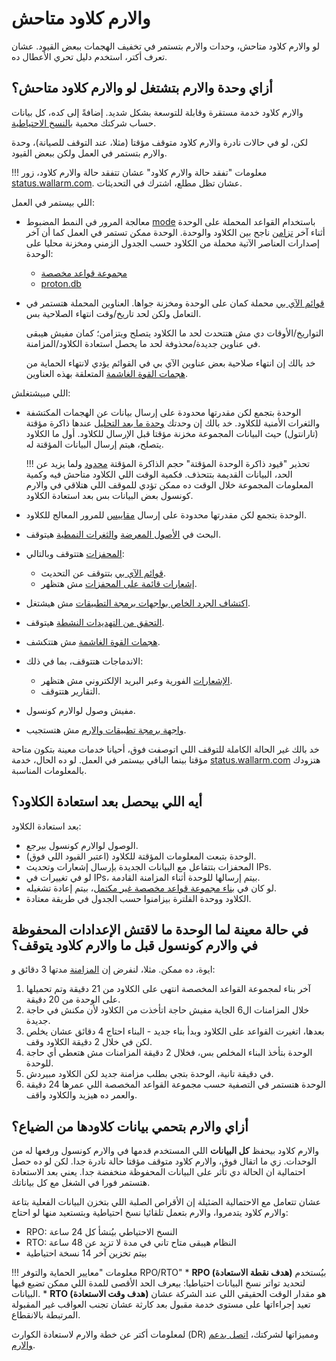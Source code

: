 # والارم كلاود متاحش

لو والارم كلاود متاحش، وحدات والارم بتستمر في تخفيف الهجمات ببعض القيود. عشان تعرف أكتر، استخدم دليل تحري الأعطال ده.

## أزاي وحدة والارم بتشتغل لو والارم كلاود متاحش؟

والارم كلاود خدمة مستقرة وقابلة للتوسعة بشكل شديد. إضافةً إلى كده، كل بيانات حساب شركتك محمية ب[النسخ الاحتياطية](#how-does-wallarm-protect-its-cloud-data-from-loss).

لكن، لو في حالات نادرة والارم كلاود متوقف مؤقتا (مثلا، عند التوقف للصيانة)، وحدة والارم بتستمر في العمل ولكن ببعض القيود.

!!! معلومات "تفقد حالة والارم كلاود"
    عشان تتفقد حالة والارم كلاود، زور [status.wallarm.com](https://status.wallarm.com/). عشان تظل مطلع، اشترك في التحديثات.

اللي بيستمر في العمل:

* معالجة المرور في النمط المضبوط [mode](../admin-en/configure-wallarm-mode.md#available-filtration-modes) باستخدام القواعد المحملة على الوحدة أثناء آخر [تزامن](../admin-en/configure-cloud-node-synchronization-en.md) ناجح بين الكلاود والوحدة. الوحدة ممكن تستمر في العمل كما أن آخر إصدارات العناصر الآتية محملة من الكلاود حسب الجدول الزمني ومخزنة محليا على الوحدة:

    * [مجموعة قواعد مخصصة](../user-guides/rules/rules.md#ruleset-lifecycle)
    * [proton.db](../about-wallarm/protecting-against-attacks.md#library-libproton)

* [قوائم الآي بي](../user-guides/ip-lists/overview.md) محملة كمان على الوحدة ومخزنة جواها. العناوين المحملة هتستمر في التعامل ولكن لحد تاريخ/وقت انتهاء الصلاحية بس.

    التواريخ/الأوقات دي مش هتتحدث لحد ما الكلاود يتصلح ويتزامن؛ كمان مفيش هيبقى في عناوين جديدة/محذوفة لحد ما يحصل استعادة الكلاود/المزامنة.

    خد بالك إن انتهاء صلاحية بعض عناوين الآي بي في القوائم يؤدي لانتهاء الحماية من [هجمات القوة الغاشمة](../admin-en/configuration-guides/protecting-against-bruteforce.md) المتعلقة بهذه العناوين.

اللي مبيشتغلش:

* الوحدة بتجمع لكن مقدرتها محدودة على إرسال بيانات عن الهجمات المكتشفة والثغرات الأمنية للكلاود. خد بالك إن وحدتك [وحدة ما بعد التحليل](../admin-en/installation-postanalytics-en.md) عندها ذاكرة مؤقتة (تارانتول) حيث البيانات المجموعة مخزنة مؤقتا قبل الإرسال للكلاود. أول ما الكلاود يتصلح، هيتم إرسال البيانات المؤقتة له.

    !!! تحذير "قيود ذاكرة الوحدة المؤقتة"
        حجم الذاكرة المؤقتة [محدود](../admin-en/configuration-guides/allocate-resources-for-node.md#tarantool) ولما يزيد عن الحد، البيانات القديمة بتتحذف. فكمية الوقت اللي الكلاود متاحش فيه وكمية المعلومات المجموعة خلال الوقت ده ممكن تؤدي للموقف اللي هتلاقي في والارم كونسول بعض البيانات بس بعد استعادة الكلاود.

* الوحدة بتجمع لكن مقدرتها محدودة على إرسال [مقاييس](../admin-en/monitoring/intro.md) للمرور المعالج للكلاود.
* البحث في [الأصول المعرضة](../user-guides/scanner.md) و[الثغرات النمطية](../user-guides/vulnerabilities.md) هيتوقف.
* [المحفزات](../user-guides/triggers/triggers.md) هتتوقف وبالتالي:
    * [قوائم الآي بي](../user-guides/ip-lists/overview.md) بتتوقف عن التحديث.
    * [إشعارات قائمة على المحفزات](../user-guides/triggers/triggers.md) مش هتظهر.
* [اكتشاف الجرد الخاص بواجهات برمجة التطبيقات](../api-discovery/overview.md) مش هيشتغل.
* [التحقق من التهديدات النشطة](../about-wallarm/detecting-vulnerabilities.md#active-threat-verification) هيتوقف.
* [هجمات القوة الغاشمة](../admin-en/configuration-guides/protecting-against-bruteforce.md) مش هتتكشف.
* الاندماجات هتتوقف، بما في ذلك:
    * [الإشعارات](../user-guides/settings/integrations/integrations-intro.md) الفورية وعبر البريد الإلكتروني مش هتظهر.
    * التقارير هتتوقف.
* مفيش وصول لوالارم كونسول.
* [واجهة برمجة تطبيقات والارم](../api/overview.md) مش هتستجيب.

خد بالك غير الحالة الكاملة للتوقف اللي اتوصفت فوق، أحيانا خدمات معينة بتكون متاحة مؤقتا بينما الباقي بيستمر في العمل. لو ده الحال، خدمة [status.wallarm.com](https://status.wallarm.com/) هتزودك بالمعلومات المناسبة.

## أيه اللي بيحصل بعد استعادة الكلاود؟

بعد استعادة الكلاود:

* الوصول لوالارم كونسول بيرجع.
* الوحدة بتبعت المعلومات المؤقتة للكلاود (اعتبر القيود اللي فوق).
* المحفزات بتتفاعل مع البيانات الجديدة بإرسال إشعارات وتحديث IPs.
* لو في تغييرات في IPs، بيتم إرسالها للوحدة أثناء المزامنة القادمة.
* لو كان في [بناء مجموعة قواعد مخصصة غير مكتمل](#is-there-a-case-when-node-did-not-get-settings-saved-in-wallarm-console-before-wallarm-cloud-is-down)، بيتم إعادة تشغيله.
* الكلاود ووحدة الفلترة بيزامنوا حسب الجدول في طريقة معتادة.

## في حالة معينة لما الوحدة ما لاقتش الإعدادات المحفوظة في والارم كونسول قبل ما والارم كلاود يتوقف؟

ايوة، ده ممكن. مثلا، لنفرض إن [المزامنة](../admin-en/configure-cloud-node-synchronization-en.md) مدتها 3 دقائق و:

1. آخر بناء لمجموعة القواعد المخصصة انتهى على الكلاود من 21 دقيقة وتم تحميلها على الوحدة من 20 دقيقة.
2. خلال المزامنات ال6 الجاية مفيش حاجة اتأخذت من الكلاود لأن مكنش في حاجة جديدة.
3. بعدها، اتغيرت القواعد على الكلاود وبدأ بناء جديد - البناء احتاج 4 دقائق عشان يخلص لكن في خلال 2 دقيقة الكلاود وقف.
4. الوحدة بتأخذ البناء المخلص بس، فخلال 2 دقيقة المزامنات مش هتعطي أي حاجة للوحدة.
5. في دقيقة تانية، الوحدة بتجي بطلب مزامنة جديد لكن الكلاود مبيردش.
6. الوحدة هتستمر في التصفية حسب مجموعة القواعد المخصصة اللي عمرها 24 دقيقة والعمر ده هيزيد والكلاود واقف.

## أزاي والارم بتحمي بيانات كلاودها من الضياع؟

والارم كلاود بيحفظ **كل البيانات** اللي المستخدم قدمها في والارم كونسول ورفعها له من الوحدات. زي ما اتقال فوق، والارم كلاود متوقف مؤقتا حالة نادرة جدا. لكن لو ده حصل احتمالية ان الحالة دي تأثر على البيانات المحفوظة منخفضة جدا. يعني بعد الاستعادة هتستمر فورا في الشغل مع كل بياناتك.

عشان تتعامل مع الاحتمالية الضئيلة إن الأقراص الصلبة اللي بتخزن البيانات الفعلية بتاعة والارم كلاود يتدمروا، والارم بتعمل تلقائيا نسخ احتياطية وبتستعيد منها لو احتاج:

* RPO: النسخ الاحتياطي بيُنشأ كل 24 ساعة
* RTO: النظام هيبقى متاح تاني في مدة لا تزيد عن 48 ساعة
* بيتم تخزين آخر 14 نسخة احتياطية

!!! معلومات "معايير الحماية والتوفر RPO/RTO"
    * **RPO (هدف نقطة الاستعادة)** بيُستخدم لتحديد تواتر نسخ البيانات احتياطيا: بيعرف الحد الأقصى للمدة اللي ممكن تضيع فيها البيانات.
    * **RTO (هدف وقت الاستعادة)** هو مقدار الوقت الحقيقي اللي عند الشركة عشان تعيد إجراءاتها على مستوى خدمة مقبول بعد كارثة عشان تجنب العواقب غير المقبولة المرتبطة بالانقطاع.

لمعلومات أكتر عن خطة والارم لاستعادة الكوارث (DR) ومميزاتها لشركتك، [اتصل بدعم والارم](mailto:support@wallarm.com).